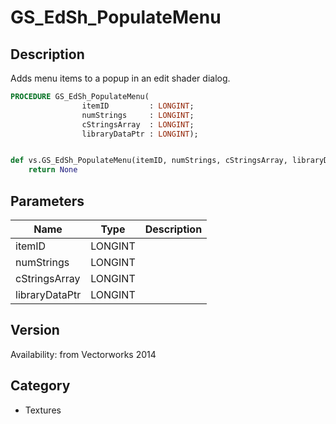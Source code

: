 # GS_EdSh_PopulateMenu

## Description
Adds menu items to a popup in an edit shader dialog.

```pascal
PROCEDURE GS_EdSh_PopulateMenu(
				itemID         : LONGINT;
				numStrings     : LONGINT;
				cStringsArray  : LONGINT;
				libraryDataPtr : LONGINT);
```

```python

def vs.GS_EdSh_PopulateMenu(itemID, numStrings, cStringsArray, libraryDataPtr):
    return None
```

## Parameters
|Name|Type|Description|
|---|---|---|
|itemID|LONGINT||
|numStrings|LONGINT||
|cStringsArray|LONGINT||
|libraryDataPtr|LONGINT||

## Version
Availability: from Vectorworks 2014
## Category
* Textures

